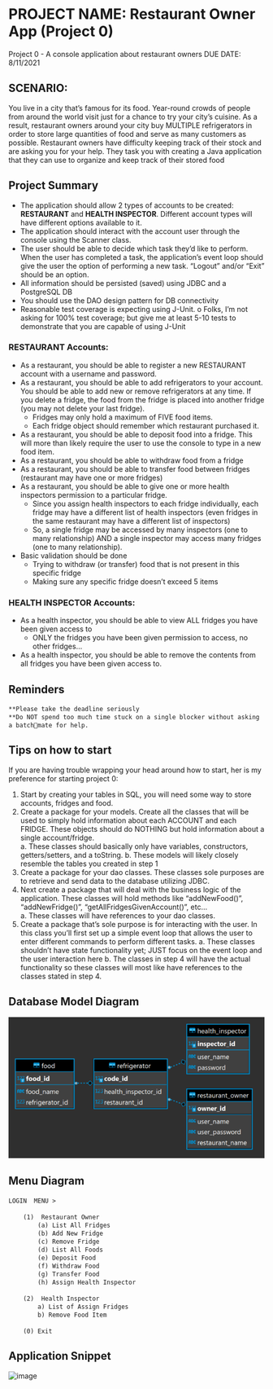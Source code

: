 # PROJECT NAME: Restaurant Owner App (Project 0)
Project 0 - A console application about restaurant owners
DUE DATE: 8/11/2021

## SCENARIO:

You live in a city that’s famous for its food. Year-round crowds of people from around the world visit just for a chance to try your city’s cuisine. As a result, restaurant owners around your city buy MULTIPLE refrigerators in order to store large quantities of food and serve as many customers as possible. Restaurant owners have difficulty keeping track of their stock and are asking you for your help. They task you with creating a Java application that they can use to organize and keep track of their stored food

## Project Summary
- The application should allow 2 types of accounts to be created:
**RESTAURANT** and **HEALTH INSPECTOR**. Different account types will have different options available to it.
- The application should interact with the account user through the console using the Scanner class.
- The user should be able to decide which task they’d like to perform. When the user has completed a task, the application’s event loop should give the user the option of performing a new task. “Logout” and/or “Exit” should be an option.
- All information should be persisted (saved) using JDBC and a PostgreSQL DB
- You should use the DAO design pattern for DB connectivity
- Reasonable test coverage is expecting using J-Unit.
    o Folks, I’m not asking for 100% test coverage; but give me at least 5-10 tests to demonstrate that you are capable of using J-Unit

### RESTAURANT Accounts:
- As a restaurant, you should be able to register a new RESTAURANT account with a username and password.
- As a restaurant, you should be able to add refrigerators to your account. You should be able to add new or remove refrigerators at any time. If you delete a fridge, the food from the fridge is placed into another fridge (you may not delete your last fridge).
    * Fridges may only hold a maximum of FIVE food items.
    * Each fridge object should remember which restaurant purchased it.
- As a restaurant, you should be able to deposit food into a fridge. This will more than likely require the user to use the console to type in a new food item.
- As a restaurant, you should be able to withdraw food from a fridge
- As a restaurant, you should be able to transfer food between fridges (restaurant may have one or more fridges)
- As a restaurant, you should be able to give one or more health inspectors permission to a particular fridge.
  * Since you assign health inspectors to each fridge individually, each fridge may have a different list of health inspectors (even fridges in the same restaurant may have a different list of inspectors)
  * So, a single fridge may be accessed by many inspectors (one to many relationship) AND a single inspector may access many fridges (one to many relationship).
- Basic validation should be done
  * Trying to withdraw (or transfer) food that is not present in this specific fridge
  * Making sure any specific fridge doesn’t exceed 5 items


### HEALTH INSPECTOR Accounts:
- As a health inspector, you should be able to view ALL fridges you have been given access to
  * ONLY the fridges you have been given permission to access, no other fridges…
- As a health inspector, you should be able to remove the contents from all fridges you have been given access to.



## Reminders
    **Please take the deadline seriously
    **Do NOT spend too much time stuck on a single blocker without asking a batchmate for help.

## Tips on how to start
If you are having trouble wrapping your head around how to start, her is my preference for starting project 0:
1. Start by creating your tables in SQL, you will need some way to store   accounts, fridges and food.
2. Create a package for your models. Create all the classes that will be used to simply hold information about each ACCOUNT and each FRIDGE. These
   objects should do NOTHING but hold information about a single account/fridge.   
    a. These classes should basically only have variables, constructors, getters/setters, and a toString.
    b. These models will likely closely resemble the tables you created in step 1
3. Create a package for your dao classes. These classes sole purposes are to retrieve and send data to the database utilizing JDBC.
4. Next create a package that will deal with the business logic of the application. These classes will hold methods like “addNewFood()”,
   “addNewFridge()”, “getAllFridgesGivenAccount()”, etc…   
    a. These classes will have references to your dao classes.
5. Create a package that’s sole purpose is for interacting with the user. In this class you’ll first set up a simple event loop that allows the user to enter
   different commands to perform different tasks.
   a. These classes shouldn’t have state functionality yet; JUST focus on the event loop and the user interaction here
   b. The classes in step 4 will have the actual functionality so these classes will most like have references to the classes stated in step 4.
   

## Database Model Diagram
![img_1.png](img_1.png)

## Menu Diagram
    LOGIN  MENU >    

        (1)  Restaurant Owner
            (a) List All Fridges
            (b) Add New Fridge
            (c) Remove Fridge
            (d) List All Foods
            (e) Deposit Food
            (f) Withdraw Food
            (g) Transfer Food
            (h) Assign Health Inspector

        (2)  Health Inspector
            a) List of Assign Fridges
            b) Remove Food Item

        (0) Exit
        
 ## Application Snippet
 ![image](https://user-images.githubusercontent.com/65931708/132287147-8b394453-f39a-4cc6-a1af-1d76727c6187.png)
